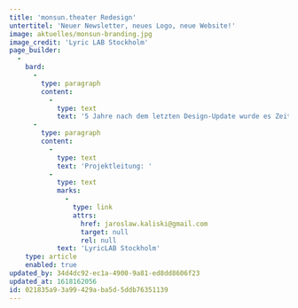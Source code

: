```yaml
---
title: 'monsun.theater Redesign'
untertitel: 'Neuer Newsletter, neues Logo, neue Website!'
image: aktuelles/monsun-branding.jpg
image_credit: 'Lyric LAB Stockholm'
page_builder:
  -
    bard:
      -
        type: paragraph
        content:
          -
            type: text
            text: '5 Jahre nach dem letzten Design-Update wurde es Zeit für ein digitales Facelifting: Vom Logo, über das Briefpapier bis zur neuen Website haben wir alles komplett überarbeitet. Damit haben unsere vielen neuen Digitalformate auch endlich den passenden Rahmen.'
      -
        type: paragraph
        content:
          -
            type: text
            text: 'Projektleitung: '
          -
            type: text
            marks:
              -
                type: link
                attrs:
                  href: jaroslaw.kaliski@gmail.com
                  target: null
                  rel: null
            text: 'LyricLAB Stockholm'
    type: article
    enabled: true
updated_by: 34d4dc92-ec1a-4900-9a81-ed8dd8606f23
updated_at: 1618162056
id: 021835a9-3a99-429a-ba5d-5ddb76351139
---
```

